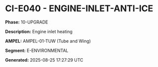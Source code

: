 # CI-E040 - ENGINE-INLET-ANTI-ICE

**Phase:** 10-UPGRADE

**Description:** Engine inlet heating

**AMPEL:** AMPEL-01-TUW (Tube and Wing)

**Segment:** E-ENVIRONMENTAL

**Generated:** 2025-08-25 17:27:29 UTC

